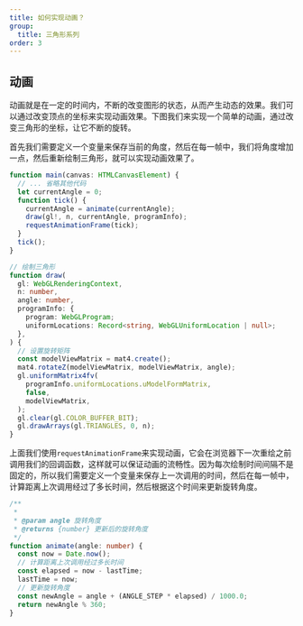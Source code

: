 ```yaml
---
title: 如何实现动画？
group:
  title: 三角形系列
order: 3
---
```


## 动画

动画就是在一定的时间内，不断的改变图形的状态，从而产生动态的效果。我们可以通过改变顶点的坐标来实现动画效果。下图我们来实现一个简单的动画，通过改变三角形的坐标，让它不断的旋转。

首先我们需要定义一个变量来保存当前的角度，然后在每一帧中，我们将角度增加一点，然后重新绘制三角形，就可以实现动画效果了。

```ts
function main(canvas: HTMLCanvasElement) {
  // ... 省略其他代码
  let currentAngle = 0;
  function tick() {
    currentAngle = animate(currentAngle);
    draw(gl!, n, currentAngle, programInfo);
    requestAnimationFrame(tick);
  }
  tick();
}

// 绘制三角形
function draw(
  gl: WebGLRenderingContext,
  n: number,
  angle: number,
  programInfo: {
    program: WebGLProgram;
    uniformLocations: Record<string, WebGLUniformLocation | null>;
  },
) {
  // 设置旋转矩阵
  const modelViewMatrix = mat4.create();
  mat4.rotateZ(modelViewMatrix, modelViewMatrix, angle);
  gl.uniformMatrix4fv(
    programInfo.uniformLocations.uModelFormMatrix,
    false,
    modelViewMatrix,
  );
  gl.clear(gl.COLOR_BUFFER_BIT);
  gl.drawArrays(gl.TRIANGLES, 0, n);
}
```

上面我们使用`requestAnimationFrame`来实现动画，它会在浏览器下一次重绘之前调用我们的回调函数，这样就可以保证动画的流畅性。因为每次绘制时间间隔不是固定的，所以我们需要定义一个变量来保存上一次调用的时间，然后在每一帧中，计算距离上次调用经过了多长时间，然后根据这个时间来更新旋转角度。

```ts
/**
 *
 * @param angle 旋转角度
 * @returns {number} 更新后的旋转角度
 */
function animate(angle: number) {
  const now = Date.now();
  // 计算距离上次调用经过多长时间
  const elapsed = now - lastTime;
  lastTime = now;
  // 更新旋转角度
  const newAngle = angle + (ANGLE_STEP * elapsed) / 1000.0;
  return newAngle % 360;
}
```

<code src="../demos/triangle/rotating.tsx"></code>
